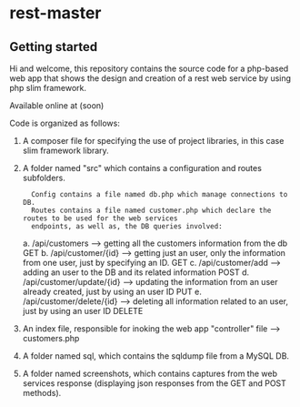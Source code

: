 # rest-master



## Getting started



Hi and welcome, this repository contains the source code for a php-based web app that shows the
design and creation of a rest web service by using php slim framework.

Available online at (soon)



Code is organized as follows:

1. A composer file for specifying the use of project libraries, in this case slim framework library.

2. A folder named "src" which contains a configuration and routes subfolders.

         Config contains a file named db.php which manage connections to DB.
         Routes contains a file named customer.php which declare the routes to be used for the web services 
         endpoints, as well as, the DB queries involved:

    a. /api/customers               --> getting all the customers information from the db                                      GET
    b. /api/customer/{id}           --> getting just an user, only the information from one user, just by specifying an ID.    GET
    c. /api/customer/add            --> adding an user to the DB and its related information                                   POST
    d. /api/customer/update/{id}    --> updating the information from an user already created, just by using an user ID        PUT
    e. /api/customer/delete/{id}    --> deleting all information related to an user, just by using an user ID                 DELETE


3. An index file, responsible for inoking the web app "controller" file --> customers.php

4. A folder named sql, which contains the sqldump file from a MySQL DB.


5. A folder named screenshots, which contains captures from the web services response (displaying json responses from the GET and POST methods).

